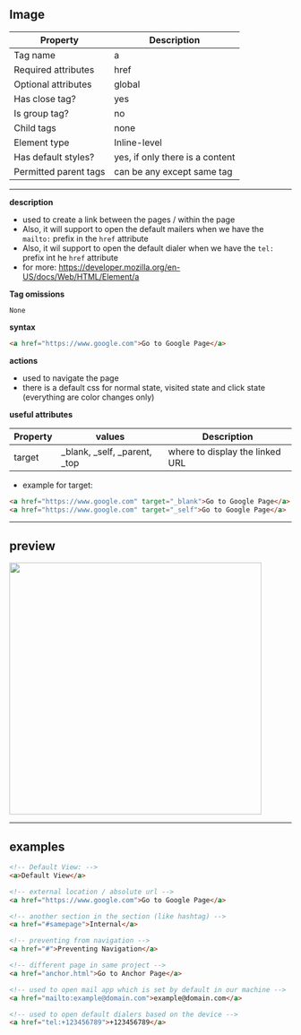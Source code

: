 ## Image

| Property              | Description                     |
| --------------------- | ------------------------------- |
| Tag name              | a                               |
| Required attributes   | href                            |
| Optional attributes   | global                          |
| Has close tag?        | yes                             |
| Is group tag?         | no                              |
| Child tags            | none                            |
| Element type          | Inline-level                    |
| Has default styles?   | yes, if only there is a content |
| Permitted parent tags | can be any except same tag      |

---

**description**

- used to create a link between the pages / within the page
- Also, it will support to open the default mailers when we have the `mailto:` prefix in the `href` attribute
- Also, it wil support to open the default dialer when we have the `tel:` prefix int he `href` attribute
- for more: https://developer.mozilla.org/en-US/docs/Web/HTML/Element/a

**Tag omissions**

```
None
```

**syntax**

```html
<a href="https://www.google.com">Go to Google Page</a>
```

**actions**

- used to navigate the page
- there is a default css for normal state, visited state and click state (everything are color changes only)

**useful attributes**

| Property | values                           | Description                     |
| -------- | -------------------------------- | ------------------------------- |
| target   | \_blank, \_self, \_parent, \_top | where to display the linked URL |

- example for target:

```html
<a href="https://www.google.com" target="_blank">Go to Google Page</a>
<a href="https://www.google.com" target="_self">Go to Google Page</a>
```

---

## preview

<img src="./preview/anchor.png" width="450px"/>

---

## examples

```html
<!-- Default View: -->
<a>Default View</a>

<!-- external location / absolute url -->
<a href="https://www.google.com">Go to Google Page</a>

<!-- another section in the section (like hashtag) -->
<a href="#samepage">Internal</a>

<!-- preventing from navigation -->
<a href="#">Preventing Navigation</a>

<!-- different page in same project -->
<a href="anchor.html">Go to Anchor Page</a>

<!-- used to open mail app which is set by default in our machine -->
<a href="mailto:example@domain.com">example@domain.com</a>

<!-- used to open default dialers based on the device -->
<a href="tel:+123456789">+123456789</a>
```
